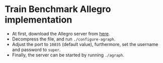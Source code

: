 # Train Benchmark Allegro implementation

 * At first, download the Allegro server from [here](http://franz.com/agraph/downloads/server).
 * Decompress the file, and run `./configure-agraph`.
 * Adjust the port to `10035` (default value), furthermore,  set the username and password to `super`.
 * Finally, the server can be started by running `./agraph`.
